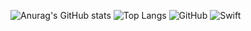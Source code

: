 ![Anurag's GitHub stats](https://github-readme-stats.vercel.app/api?username=donghun-ha&show_icons=true&theme=radical)
![Top Langs](https://github-readme-stats.vercel.app/api/top-langs/?username=사용자명&layout=compact&theme=radical)
![GitHub](https://img.shields.io/badge/Code-iOS-blue)
![Swift](https://img.shields.io/badge/Swift-FA7343?logo=swift&logoColor=white)
